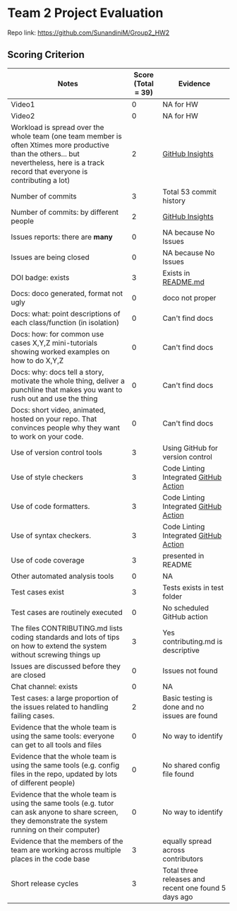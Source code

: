 # Team 2 Project Evaluation
Repo link: https://github.com/SunandiniM/Group2_HW2

## Scoring Criterion

|Notes|Score (Total = 39)|Evidence|
|-----|----------|--------|
|Video1|0|NA for HW|
|Video2|0|NA for HW|
|Workload is spread over the whole team (one team member is often Xtimes more productive than the others... but nevertheless, here is a track record that everyone is contributing a lot)|2|[GitHub Insights](https://github.com/SunandiniM/Group2_HW2/graphs/contributors)|
|Number of commits|3|Total 53 commit history|
|Number of commits: by different people|2|[GitHub Insights](https://github.com/SunandiniM/Group2_HW2/graphs/contributors)|
|Issues reports: there are **many**|0|NA because No Issues|
|Issues are being closed|0|NA because No Issues|
|DOI badge: exists|3|Exists in [README.md](https://github.com/SunandiniM/Group2_HW2/blob/main/README.md)|
|Docs: doco generated, format not ugly |0| doco not proper|
|Docs: what: point descriptions of each class/function (in isolation) |0|Can't find docs|
|Docs: how: for common use cases X,Y,Z mini-tutorials showing worked examples on how to do X,Y,Z|0|Can't find docs|
|Docs: why: docs tell a story, motivate the whole thing, deliver a punchline that makes you want to rush out and use the thing|0|Can't find docs|
|Docs: short video, animated, hosted on your repo. That convinces people why they want to work on your code.|0|Can't find docs|
|Use of version control tools|3|Using GitHub for version control|
|Use of style checkers |3|Code Linting Integrated [GitHub Action](https://github.com/SunandiniM/Group2_HW2/blob/main/.github/workflows/unit-tests.yml)|
|Use of code formatters. |3|Code Linting Integrated [GitHub Action](https://github.com/SunandiniM/Group2_HW2/blob/main/.github/workflows/unit-tests.yml)|
|Use of syntax checkers. |3|Code Linting Integrated [GitHub Action](https://github.com/SunandiniM/Group2_HW2/blob/main/.github/workflows/unit-tests.yml)|
|Use of code coverage |3| presented in README|
|Other automated analysis tools|0|NA|
|Test cases exist|3|Tests exists in test folder|
|Test cases are routinely executed|0|No scheduled GitHub action|
|The files CONTRIBUTING.md lists coding standards and lots of tips on how to extend the system without screwing things up|3|Yes contributing.md is descriptive|
|Issues are discussed before they are closed|0|Issues not found|
|Chat channel: exists|0|NA|
|Test cases: a large proportion of the issues related to handling failing cases.|2|Basic testing is done and no issues are found|
|Evidence that the whole team is using the same tools: everyone can get to all tools and files|0|No way to identify|
|Evidence that the whole team is using the same tools (e.g. config files in the repo, updated by lots of different people)|0|No shared config file found|
|Evidence that the whole team is using the same tools (e.g. tutor can ask anyone to share screen, they demonstrate the system running on their computer)|0|No way to identify|
|Evidence that the members of the team are working across multiple places in the code base|3|equally spread across contributors|
|Short release cycles |3|Total three releases and recent one found 5 days ago|
